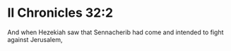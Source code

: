 # II Chronicles 32:2

And when Hezekiah saw that Sennacherib had come and intended to fight against Jerusalem,
